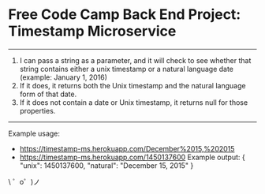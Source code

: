 Free Code Camp Back End Project: Timestamp Microservice
=========================


------------

1) I can pass a string as a parameter, and it will check to see whether that string contains either a unix timestamp or a natural language date (example: January 1, 2016)
2) If it does, it returns both the Unix timestamp and the natural language form of that date.
3) If it does not contain a date or Unix timestamp, it returns null for those properties.

-------------------

Example usage:
- https://timestamp-ms.herokuapp.com/December%2015,%202015
- https://timestamp-ms.herokuapp.com/1450137600
Example output:
{ "unix": 1450137600, "natural": "December 15, 2015" }

\ ゜o゜)ノ
